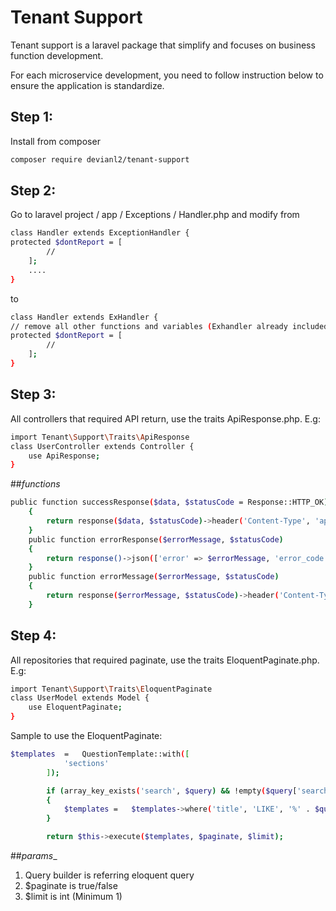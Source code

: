 # Tenant Support

Tenant support is a laravel package that simplify and focuses on business function development.

For each microservice development, you need to follow instruction below to ensure the application is standardize.

## Step 1:
Install from composer
```sh
composer require devianl2/tenant-support
```

## Step 2:
Go to laravel project / app / Exceptions / Handler.php and modify from
```sh
class Handler extends ExceptionHandler {
protected $dontReport = [
        //
    ];
    ....
}
```
to
```sh
class Handler extends ExHandler {
// remove all other functions and variables (Exhandler already included all that exceptions)
protected $dontReport = [
        //
    ];
}
```

## Step 3:
All controllers that required API return, use the traits ApiResponse.php. E.g:

```sh
import Tenant\Support\Traits\ApiResponse
class UserController extends Controller {
    use ApiResponse;
}
```

##_functions_
```sh
public function successResponse($data, $statusCode = Response::HTTP_OK)
    {
        return response($data, $statusCode)->header('Content-Type', 'application/json');
    }
    public function errorResponse($errorMessage, $statusCode)
    {
        return response()->json(['error' => $errorMessage, 'error_code' => $statusCode], $statusCode);
    }
    public function errorMessage($errorMessage, $statusCode)
    {
        return response($errorMessage, $statusCode)->header('Content-Type', 'application/json');
    }
```

## Step 4:
All repositories that required paginate, use the traits EloquentPaginate.php. E.g:

```sh
import Tenant\Support\Traits\EloquentPaginate
class UserModel extends Model {
    use EloquentPaginate;
}
```

Sample to use the EloquentPaginate:
```sh
$templates  =   QuestionTemplate::with([
            'sections'
        ]);

        if (array_key_exists('search', $query) && !empty($query['search']))
        {
            $templates =   $templates->where('title', 'LIKE', '%' . $query['search'] .'%');
        }

        return $this->execute($templates, $paginate, $limit);
```
##_params__
1) Query builder is referring eloquent query
2) $paginate is true/false
3) $limit is int (Minimum 1)
